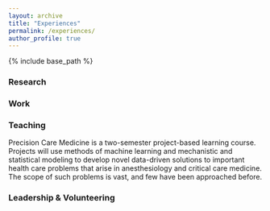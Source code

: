 ```yaml
---
layout: archive
title: "Experiences"
permalink: /experiences/
author_profile: true
---
```


{% include base_path %}


### Research

### Work

### Teaching
Precision Care Medicine is a two-semester project-based learning course. Projects will use methods of machine learning and mechanistic and statistical modeling to develop novel data-driven solutions to important health care problems that arise in anesthesiology and critical care medicine. The scope of such problems is vast, and few have been approached before. 

### Leadership & Volunteering




<!-- {% for post in site.teaching reversed %}
  {% include archive-single.html %}
{% endfor %} -->
